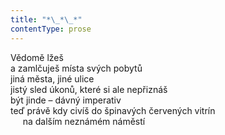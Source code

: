 ```yaml
---
title: "*\_*\_*"
contentType: prose
---
```


Vědomě lžeš  
a zamlčuješ místa svých pobytů  
jiná města, jiné ulice  
jistý sled úkonů, které si ale nepřiznáš  
být jinde – dávný imperativ  
teď právě kdy civíš do špinavých červených vitrín  
     na dalším neznámém náměstí
